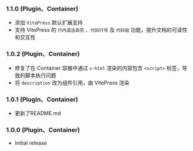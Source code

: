 ### 1.1.0 (Plugin、Container)

- 添加 `VitePress` 默认扩展支持
- 支持 VitePress 的 `行内语法高亮` 、`代码行号` 及 `代码组` 功能，提升文档的可读性和交互性

### 1.0.2 (Plugin、Container)

- 修复了在 Container 容器中通过 `v-html` 渲染的内容包含 `<script>` 标签，导致的脚本执行问题
- 将 `description` 改为组件引用，由 VitePress 渲染

### 1.0.1 (Plugin、Container)

- 更新了README.md

### 1.0.0 (Plugin、Container)

- Initial release
